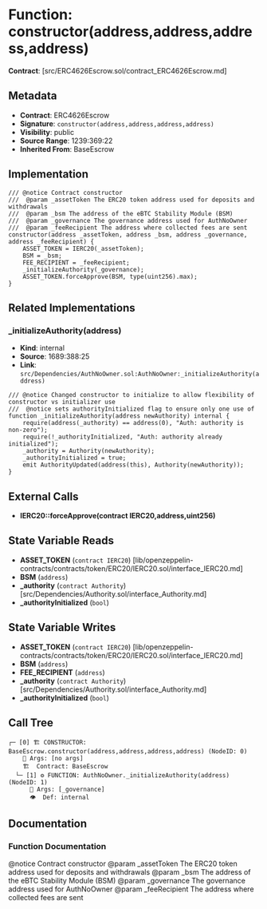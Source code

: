# Function: constructor(address,address,address,address)

**Contract**: [src/ERC4626Escrow.sol/contract_ERC4626Escrow.md]

## Metadata

- **Contract**: ERC4626Escrow
- **Signature**: `constructor(address,address,address,address)`
- **Visibility**: public
- **Source Range**: 1239:369:22
- **Inherited From**: BaseEscrow

## Implementation

```solidity
/// @notice Contract constructor
///  @param _assetToken The ERC20 token address used for deposits and withdrawals
///  @param _bsm The address of the eBTC Stability Module (BSM)
///  @param _governance The governance address used for AuthNoOwner
///  @param _feeRecipient The address where collected fees are sent
constructor(address _assetToken, address _bsm, address _governance, address _feeRecipient) {
    ASSET_TOKEN = IERC20(_assetToken);
    BSM = _bsm;
    FEE_RECIPIENT = _feeRecipient;
    _initializeAuthority(_governance);
    ASSET_TOKEN.forceApprove(BSM, type(uint256).max);
}
```

## Related Implementations

### _initializeAuthority(address)

- **Kind**: internal
- **Source**: 1689:388:25
- **Link**: `src/Dependencies/AuthNoOwner.sol:AuthNoOwner:_initializeAuthority(address)`

```solidity
/// @notice Changed constructor to initialize to allow flexibility of constructor vs initializer use
///  @notice sets authorityInitialized flag to ensure only one use of
function _initializeAuthority(address newAuthority) internal {
    require(address(_authority) == address(0), "Auth: authority is non-zero");
    require(!_authorityInitialized, "Auth: authority already initialized");
    _authority = Authority(newAuthority);
    _authorityInitialized = true;
    emit AuthorityUpdated(address(this), Authority(newAuthority));
}
```

## External Calls

- **IERC20::forceApprove(contract IERC20,address,uint256)**

## State Variable Reads

- **ASSET_TOKEN** (`contract IERC20`) [lib/openzeppelin-contracts/contracts/token/ERC20/IERC20.sol/interface_IERC20.md]
- **BSM** (`address`)
- **_authority** (`contract Authority`) [src/Dependencies/Authority.sol/interface_Authority.md]
- **_authorityInitialized** (`bool`)

## State Variable Writes

- **ASSET_TOKEN** (`contract IERC20`) [lib/openzeppelin-contracts/contracts/token/ERC20/IERC20.sol/interface_IERC20.md]
- **BSM** (`address`)
- **FEE_RECIPIENT** (`address`)
- **_authority** (`contract Authority`) [src/Dependencies/Authority.sol/interface_Authority.md]
- **_authorityInitialized** (`bool`)

## Call Tree

```
┌─ [0] 🏗️ CONSTRUCTOR: BaseEscrow.constructor(address,address,address,address) (NodeID: 0)
    💬 Args: [no args]
    🏗️  Contract: BaseEscrow
  └─ [1] ⚙️ FUNCTION: AuthNoOwner._initializeAuthority(address) (NodeID: 1)
      💬 Args: [_governance]
      👁️  Def: internal
```

## Documentation

### Function Documentation

@notice Contract constructor
 @param _assetToken The ERC20 token address used for deposits and withdrawals
 @param _bsm The address of the eBTC Stability Module (BSM)
 @param _governance The governance address used for AuthNoOwner
 @param _feeRecipient The address where collected fees are sent
